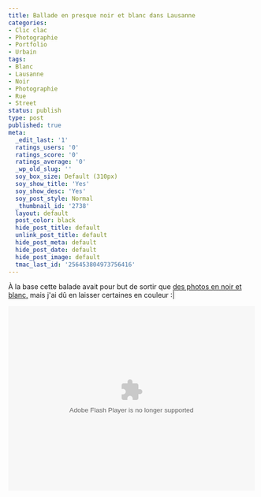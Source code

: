 ```yaml
---
title: Ballade en presque noir et blanc dans Lausanne
categories:
- Clic clac
- Photographie
- Portfolio
- Urbain
tags:
- Blanc
- Lausanne
- Noir
- Photographie
- Rue
- Street
status: publish
type: post
published: true
meta:
  _edit_last: '1'
  ratings_users: '0'
  ratings_score: '0'
  ratings_average: '0'
  _wp_old_slug: ''
  soy_box_size: Default (310px)
  soy_show_title: 'Yes'
  soy_show_desc: 'Yes'
  soy_post_style: Normal
  _thumbnail_id: '2738'
  layout: default
  post_color: black
  hide_post_title: default
  unlink_post_title: default
  hide_post_meta: default
  hide_post_date: default
  hide_post_image: default
  tmac_last_id: '256453804973756416'
---
```

À la base cette balade avait pour but de sortir que <a title="Lien vers la galerie Flickr" href="http://www.flickr.com/photos/alienlebarge/sets/72157625710126205/">des photos en noir et blanc,</a> mais j'ai dû en laisser certaines en couleur :|

<!--more-->

<object width="500" height="375" classid="clsid:d27cdb6e-ae6d-11cf-96b8-444553540000" codebase="http://download.macromedia.com/pub/shockwave/cabs/flash/swflash.cab#version=6,0,40,0"><param name="flashvars" value="offsite=true&amp;lang=fr-fr&amp;page_show_url=%2Fphotos%2Falienlebarge%2Fsets%2F72157625710126205%2Fshow%2F&amp;page_show_back_url=%2Fphotos%2Falienlebarge%2Fsets%2F72157625710126205%2F&amp;set_id=72157625710126205&amp;jump_to=" /><param name="allowFullScreen" value="true" /><param name="src" value="http://www.flickr.com/apps/slideshow/show.swf?v=71649" /><param name="allowfullscreen" value="true" /><embed width="500" height="375" type="application/x-shockwave-flash" src="http://www.flickr.com/apps/slideshow/show.swf?v=71649" flashvars="offsite=true&amp;lang=fr-fr&amp;page_show_url=%2Fphotos%2Falienlebarge%2Fsets%2F72157625710126205%2Fshow%2F&amp;page_show_back_url=%2Fphotos%2Falienlebarge%2Fsets%2F72157625710126205%2F&amp;set_id=72157625710126205&amp;jump_to=" allowFullScreen="true" allowfullscreen="true" /></object>

